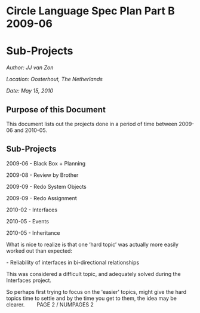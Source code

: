 ﻿Circle Language Spec Plan Part B 2009-06
=======================================

Sub-Projects
============

*Author: JJ van Zon*

*Location: Oosterhout, The Netherlands*

*Date: May 15, 2010*

## **Purpose of this Document**
This document lists out the projects done in a period of time between 2009-06 and 2010-05.
## **Sub-Projects**
2009-06 - Black Box + Planning 

2009-08 - Review by Brother 

2009-09 - Redo System Objects 

2009-09 - Redo Assignment 

2010-02 - Interfaces 

2010-05 - Events

2010-05 - Inheritance

What is nice to realize is that one ‘hard topic’ was actually more easily worked out than expected:

\- Reliability of interfaces in bi-directional relationships

This was considered a difficult topic, and adequately solved during the Interfaces project.

So perhaps first trying to focus on the 'easier' topics, might give the hard topics time to settle and by the time you get to them, the idea may be clearer.
`	 `PAGE 2 /  NUMPAGES 2
